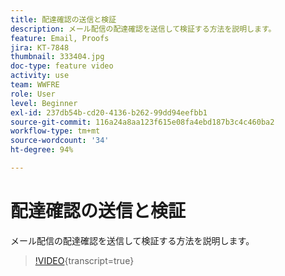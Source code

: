 ```yaml
---
title: 配達確認の送信と検証
description: メール配信の配達確認を送信して検証する方法を説明します。
feature: Email, Proofs
jira: KT-7848
thumbnail: 333404.jpg
doc-type: feature video
activity: use
team: WWFRE
role: User
level: Beginner
exl-id: 237db54b-cd20-4136-b262-99dd94eefbb1
source-git-commit: 116a24a8aa123f615e08fa4ebd187b3c4c460ba2
workflow-type: tm+mt
source-wordcount: '34'
ht-degree: 94%

---
```


# 配達確認の送信と検証

メール配信の配達確認を送信して検証する方法を説明します。

>[!VIDEO](https://video.tv.adobe.com/v/333404?quality=12&learn=on){transcript=true}
